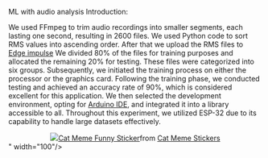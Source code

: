 ML with audio analysis
Introduction:

We used FFmpeg to trim audio recordings into smaller segments, each lasting one second, resulting in 2600 files. 
We used Python code to sort RMS values into ascending order.
After that we upload the RMS files to [Edge impulse](https://edgeimpulse.com/)
We divided 80% of the files for training purposes and allocated the remaining 20% for testing. 
These files were categorized into six groups.
Subsequently, we initiated the training process on either the processor or the graphics card.
Following the training phase, we conducted testing and achieved an accuracy rate of 90%, which is considered excellent for this application.
We then selected the development environment, opting for [Arduino IDE](https://www.arduino.cc/en/software), and integrated it into a library accessible to all.
Throughout this experiment, we utilized ESP-32 due to its capability to handle large datasets effectively.
<div id="header" align="center">
  <img src="<div class="tenor-gif-embed" data-postid="5671822644946302447" data-share-method="host" data-aspect-ratio="1" data-width="100%"><a href="https://tenor.com/view/cat-meme-funny-gif-cat-dancing-dance-gif-5671822644946302447">Cat Meme Funny Sticker</a>from <a href="https://tenor.com/search/cat+meme-stickers">Cat Meme Stickers</a></div> <script type="text/javascript" async src="https://tenor.com/embed.js"></script>" width="100"/>
</div>
